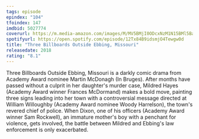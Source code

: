 ```yaml
---
tags: episode
epindex: "104"
tfoindex: 147
imdbid: 5027774
coverurl: https://m.media-amazon.com/images/M/MV5BMjI0ODcxNzM1N15BMl5BanBnXkFtZTgwMzIwMTEwNDI@._V1_SY300_CR0,0,202,300_.jpg
spotifyurl: https://open.spotify.com/episode/12Tx84B9idsmjO4Tewgw0d
title: "Three Billboards Outside Ebbing, Missouri"
releasedate: 2018
rating: "8.1"
---
```


Three Billboards Outside Ebbing, Missouri is a darkly comic drama from Academy Award nominee Martin McDonagh (In Bruges). After months have passed without a culprit in her daughter's murder case, Mildred Hayes (Academy Award winner Frances McDormand) makes a bold move, painting three signs leading into her town with a controversial message directed at William Willoughby (Academy Award nominee Woody Harrelson), the town's revered chief of police. When Dixon, one of his officers (Academy Award winner Sam Rockwell), an immature mother's boy with a penchant for violence, gets involved, the battle between Mildred and Ebbing's law enforcement is only exacerbated.